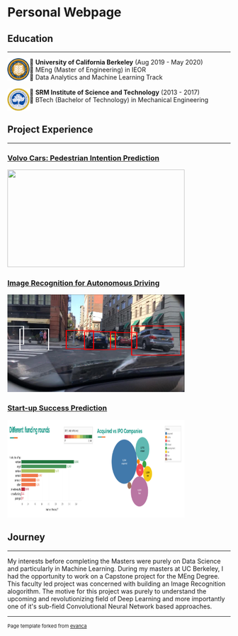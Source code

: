 # Personal Webpage

## Education
---

<img style="float: left;" src="images/berkeley.png?raw=true" width="50" height="50"/>&#8;
 **University of California Berkeley** (Aug 2019 - May 2020)
<br>
&#8;  MEng (Master of Engineering) in IEOR
<br>
&#8;  Data Analytics and Machine Learning Track     
<br>
<img style="float: left;" src="images/srm.png?raw=true" width="50" height="50"/>&#8;
**SRM Institute of Science and Technology** (2013 - 2017)
<br>
&#8;  BTech (Bachelor of Technology) in Mechanical Engineering
<br><br>

## Project Experience
---


### <u>[Volvo Cars: Pedestrian Intention Prediction](/meng_volvo.md)</u>

<p align='left'>
    <img src="images/modelC.gif?raw=true" width="400" height="220"/>
</p>

### <u>[Image Recognition for Autonomous Driving](/meng_capstone.md)</u>

<p align='left'>
    <img src="images/capstone1.png?raw=true" width="400" height="220"/>
</p>

### <u>[Start-up Success Prediction](/meng_startup.md)</u>

<p align='left'>
    <img src="images/startup.png?raw=true" width="400" height="220"/>
</p>

## Journey
---

My interests before completing the Masters were purely on Data Science and particularly in Machine Learning. During my masters at UC Berkeley, I had the opportunity to work on a Capstone project for the MEng Degree. This faculty led project was concerned with building an Image Recognition alogorithm. The motive for this project was purely to understand the upcoming and revolutionizing field of Deep Learning and more importantly one of it's sub-field Convolutional Neural Network based approaches. 

---
<p style="font-size:11px">Page template forked from <a href="https://github.com/evanca/quick-portfolio">evanca</a></p>
<!-- Remove above link if you don't want to attibute -->
